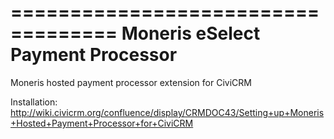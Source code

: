 ===================================
Moneris eSelect Payment Processor
===================================

Moneris hosted payment processor extension for CiviCRM

Installation: http://wiki.civicrm.org/confluence/display/CRMDOC43/Setting+up+Moneris+Hosted+Payment+Processor+for+CiviCRM